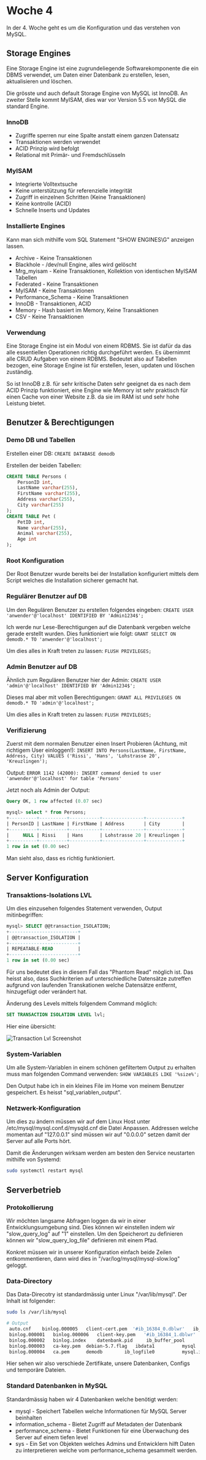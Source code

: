 # Woche 4

In der 4. Woche geht es um die Konfiguration und das verstehen von MySQL.

## Storage Engines

Eine Storage Engine ist eine zugrundeliegende Softwarekomponente die ein DBMS verwendet, um Daten einer Datenbank zu erstellen, lesen, aktualisieren und löschen. 

Die grösste und auch default Storage Engine von MySQL ist InnoDB. An zweiter Stelle kommt MyISAM, dies war vor Version 5.5 von MySQL die standard Engine. 

### InnoDB

- Zugriffe sperren nur eine Spalte anstatt einem ganzen Datensatz
- Transaktionen werden verwendet
- ACID Prinzip wird befolgt
- Relational mit Primär- und Fremdschlüsseln

### MyISAM

- Integrierte Volltextsuche
- Keine unterstützung für referenzielle integrität
- Zugriff in einzelnen Schritten (Keine Transaktionen)
- Keine kontrolle (ACID)
- Schnelle Inserts und Updates

### Installierte Engines

Kann man sich mithilfe vom SQL Statement "SHOW ENGINES\G" anzeigen lassen.

- Archive - Keine Transaktionen
- Blackhole - /dev/null Engine, alles wird gelöscht
- Mrg_myisam - Keine Transaktionen, Kollektion von identischen MyISAM Tabellen
- Federated - Keine Transaktionen
- MyISAM - Keine Transaktionen
- Performance_Schema - Keine Transaktionen
- InnoDB - Transaktionen, ACID
- Memory - Hash basiert im Memory, Keine Transaktionen
- CSV - Keine Transaktionen 

### Verwendung

Eine Storage Engine ist ein Modul von einem RDBMS. Sie ist dafür da das alle essentiellen Operationen richtig durchgeführt werden. Es übernimmt alle CRUD Aufgaben von einem RDBMS. Bedeutet also auf Tabellen bezogen, eine Storage Engine ist für erstellen, lesen, updaten und löschen zuständig. 

So ist InnoDB z.B. für sehr kritische Daten sehr geeignet da es nach dem ACID Prinzip funktioniert, eine Engine wie Memory ist sehr praktisch für einen Cache von einer Website z.B. da sie im RAM ist und sehr hohe Leistung bietet. 

## Benutzer & Berechtigungen

### Demo DB und Tabellen

Erstellen einer DB:
```CREATE DATABASE demodb```

Erstellen der beiden Tabellen:
```sql
CREATE TABLE Persons (
    PersonID int,
    LastName varchar(255),
    FirstName varchar(255),
    Address varchar(255),
    City varchar(255)
);
CREATE TABLE Pet (
    PetID int,
    Name varchar(255),
    Animal varchar(255),
    Age int
);
```

### Root Konfiguration

Der Root Benutzer wurde bereits bei der Installation konfiguriert mittels dem Script welches die Installation sicherer gemacht hat. 

### Regulärer Benutzer auf DB

Um den Regulären Benutzer zu erstellen folgendes eingeben:
```CREATE USER 'anwender'@'localhost' IDENTIFIED BY 'Admin1234$';```

Ich werde nur Lese-Berechtigungen auf die Datenbank vergeben welche gerade erstellt wurden. Dies funktioniert wie folgt:
```GRANT SELECT ON demodb.* TO 'anwender'@'localhost';```

Um dies alles in Kraft treten zu lassen:
```FLUSH PRIVILEGES;```

### Admin Benutzer auf DB

Ähnlich zum Regulären Benutzer hier der Admin: 
```CREATE USER 'admin'@'localhost' IDENTIFIED BY 'Admin1234$';```

Dieses mal aber mit vollen Berechtigungen:
```GRANT ALL PRIVILEGES ON demodb.* TO 'admin'@'localhost';```

Um dies alles in Kraft treten zu lassen:
```FLUSH PRIVILEGES;```

### Verifizierung

Zuerst mit dem normalen Benutzer einen Insert Probieren (Achtung, mit richtigem User einloggen!): 
```INSERT INTO Persons(LastName, FirstName, Address, City) VALUES ('Rissi', 'Hans', 'Lohstrasse 20', 'Kreuzlingen');```

Output: 
```ERROR 1142 (42000): INSERT command denied to user 'anwender'@'localhost' for table 'Persons'```

Jetzt noch als Admin der Output:
```sql
Query OK, 1 row affected (0.07 sec)

mysql> select * from Persons;
+----------+----------+-----------+---------------+-------------+
| PersonID | LastName | FirstName | Address       | City        |
+----------+----------+-----------+---------------+-------------+
|     NULL | Rissi    | Hans      | Lohstrasse 20 | Kreuzlingen |
+----------+----------+-----------+---------------+-------------+
1 row in set (0.00 sec)
```

Man sieht also, dass es richtig funktioniert. 

## Server Konfiguration

### Transaktions-Isolations LVL

Um dies einzusehen folgendes Statement verwenden, Output mitinbegriffen:
```sql
mysql> SELECT @@transaction_ISOLATION;
+-------------------------+
| @@transaction_ISOLATION |
+-------------------------+
| REPEATABLE-READ         |
+-------------------------+
1 row in set (0.00 sec)
```

Für uns bedeutet dies in diesem Fall das "Phantom Read" möglich ist. Das heisst also, dass Suchkriterien auf unterschiedliche Datensätze zutreffen aufgrund von laufenden Transkationen welche Datensätze entfernt, hinzugefügt oder verändert hat.

Änderung des Levels mittels folgendem Command möglich:

```sql
SET TRANSACTION ISOLATION LEVEL lvl;
```

Hier eine übersicht:

![Transaction Lvl Screenshot](../img/transaction_lvl.png)

### System-Variablen

Um alle System-Variablen in einem schönen gefiltertem Output zu erhalten muss man folgenden Command verwenden:
```SHOW VARIABLES LIKE '%size%';```

Den Output habe ich in ein kleines File im Home von meinem Benutzer gespeichert. Es heisst "sql_variablen_output".

### Netzwerk-Konfiguration

Um dies zu ändern müssen wir auf dem Linux Host unter /etc/mysql/mysql.conf.d/mysqld.cnf die Datei Anpassen. Addressen welche momentan auf "127.0.0.1" sind müssen wir auf "0.0.0.0" setzen damit der Server auf alle Ports hört.

Damit die Änderungen wirksam werden am besten den Service neustarten mithilfe von Systemd:
```bash
sudo systemctl restart mysql
```

## Serverbetrieb

### Protokollierung

Wir möchten langsame Abfragen loggen da wir in einer Entwicklungsumgebung sind.
Dies können wir einstellen indem wir "slow_query_log" auf "1" einstellen. Um den Speicherort zu definieren können wir "slow_query_log_file" definieren mit einem Pfad.

Konkret müssen wir in unserer Konfiguration einfach beide Zeilen entkommentieren, dann wird dies in "/var/log/mysql/mysql-slow.log" geloggt.

### Data-Directory

Das Data-Direcotry ist standardmässig unter Linux "/var/lib/mysql". Der Inhalt ist folgender:
```bash
sudo ls /var/lib/mysql

# Output
 auto.cnf	 binlog.000005	 client-cert.pem  '#ib_16384_0.dblwr'   ib_logfile1     performance_schema   sys
 binlog.000001	 binlog.000006	 client-key.pem   '#ib_16384_1.dblwr'   ibtmp1	        private_key.pem      undo_001
 binlog.000002	 binlog.index	 datenbank.pid	   ib_buffer_pool      '#innodb_temp'   public_key.pem	     undo_002
 binlog.000003	 ca-key.pem	 debian-5.7.flag   ibdata1	        mysql	        server-cert.pem
 binlog.000004	 ca.pem		 demodb		   ib_logfile0	        mysql.ibd       server-key.pem
```

Hier sehen wir also verschiede Zertifikate, unsere Datenbanken, Configs und temporäre Dateien.

### Standard Datenbanken in MySQL

Standardmässig haben wir 4 Datenbanken welche benötigt werden:

- mysql - Speichert Tabellen welche Informationen für MySQL Server beinhalten
- information_schema - Bietet Zugriff auf Metadaten der Datenbank
- performance_schema - Bietet Funktionen für eine Überwachung des Server auf einem tiefen level 
- sys - Ein Set von Objekten welches Admins und Entwicklern hilft Daten zu interpretieren welche vom performance_schema gesammelt werden.

